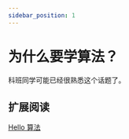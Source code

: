 ```yaml
---
sidebar_position: 1
---
```


# 为什么要学算法？

科班同学可能已经很熟悉这个话题了。

## 扩展阅读

[Hello 算法](http://www.hello-algo.com/)
